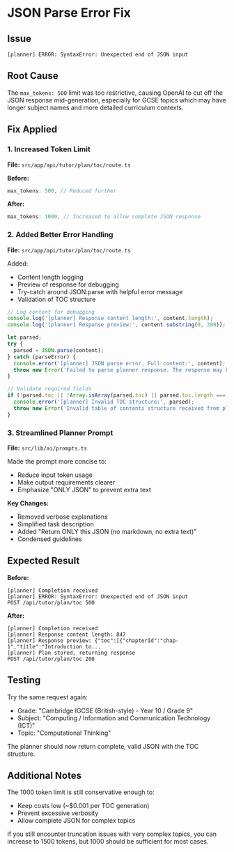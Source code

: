 # JSON Parse Error Fix

## Issue
```
[planner] ERROR: SyntaxError: Unexpected end of JSON input
```

## Root Cause
The `max_tokens: 500` limit was too restrictive, causing OpenAI to cut off the JSON response mid-generation, especially for GCSE topics which may have longer subject names and more detailed curriculum contexts.

## Fix Applied

### 1. Increased Token Limit
**File:** `src/app/api/tutor/plan/toc/route.ts`

**Before:**
```typescript
max_tokens: 500, // Reduced further
```

**After:**
```typescript
max_tokens: 1000, // Increased to allow complete JSON response
```

### 2. Added Better Error Handling
**File:** `src/app/api/tutor/plan/toc/route.ts`

Added:
- Content length logging
- Preview of response for debugging
- Try-catch around JSON.parse with helpful error message
- Validation of TOC structure

```typescript
// Log content for debugging
console.log('[planner] Response content length:', content.length);
console.log('[planner] Response preview:', content.substring(0, 200));

let parsed;
try {
  parsed = JSON.parse(content);
} catch (parseError) {
  console.error('[planner] JSON parse error. Full content:', content);
  throw new Error('Failed to parse planner response. The response may have been truncated.');
}

// Validate required fields
if (!parsed.toc || !Array.isArray(parsed.toc) || parsed.toc.length === 0) {
  console.error('[planner] Invalid TOC structure:', parsed);
  throw new Error('Invalid table of contents structure received from planner');
}
```

### 3. Streamlined Planner Prompt
**File:** `src/lib/ai/prompts.ts`

Made the prompt more concise to:
- Reduce input token usage
- Make output requirements clearer
- Emphasize "ONLY JSON" to prevent extra text

**Key Changes:**
- Removed verbose explanations
- Simplified task description
- Added "Return ONLY this JSON (no markdown, no extra text)"
- Condensed guidelines

## Expected Result

**Before:**
```
[planner] Completion received
[planner] ERROR: SyntaxError: Unexpected end of JSON input
POST /api/tutor/plan/toc 500
```

**After:**
```
[planner] Completion received
[planner] Response content length: 847
[planner] Response preview: {"toc":[{"chapterId":"chap-1","title":"Introduction to...
[planner] Plan stored, returning response
POST /api/tutor/plan/toc 200
```

## Testing

Try the same request again:
- Grade: "Cambridge IGCSE (British-style) - Year 10 / Grade 9"
- Subject: "Computing / Information and Communication Technology (ICT)"
- Topic: "Computational Thinking"

The planner should now return complete, valid JSON with the TOC structure.

## Additional Notes

The 1000 token limit is still conservative enough to:
- Keep costs low (~$0.001 per TOC generation)
- Prevent excessive verbosity
- Allow complete JSON for complex topics

If you still encounter truncation issues with very complex topics, you can increase to 1500 tokens, but 1000 should be sufficient for most cases.
